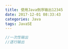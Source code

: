 ```yaml
---
title: 使用Java倒序输出12345
date: 2017-12-01 08:33:43
categories: Java
tags: JavaSE
---
```

```Java
//一次性输出
//逐行输出

```
